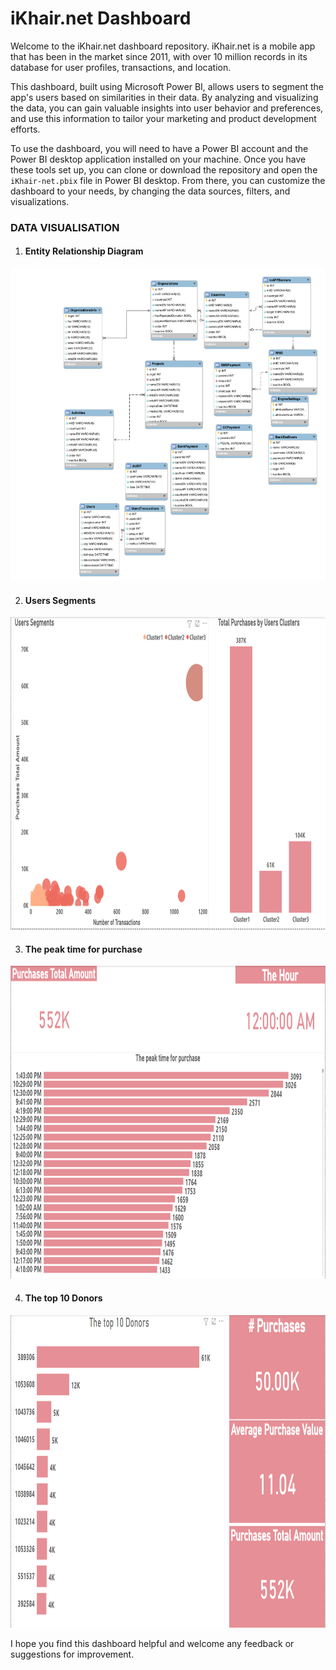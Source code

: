 # iKhair.net Dashboard
Welcome to the iKhair.net dashboard repository. iKhair.net is a mobile app that has been in the market since 2011, with over 10 million records in its database for user profiles, transactions, and location.

This dashboard, built using Microsoft Power BI, allows users to segment the app's users based on similarities in their data. By analyzing and visualizing the data, you can gain valuable insights into user behavior and preferences, and use this information to tailor your marketing and product development efforts.

To use the dashboard, you will need to have a Power BI account and the Power BI desktop application installed on your machine. Once you have these tools set up, you can clone or download the repository and open the `iKhair-net.pbix` file in Power BI desktop. From there, you can customize the dashboard to your needs, by changing the data sources, filters, and visualizations.

### DATA VISUALISATION

 1. #### Entity Relationship Diagram
 
 <p align="left">
<img src="https://github.com/Marcoc51/iKhair.net/blob/main/Visualization-(Screenshots)/ERD.png" style="height: 500px; width:750px;"/>
</p>

2. #### Users Segments
 
 <p align="left">
<img src="https://github.com/Marcoc51/iKhair.net/blob/main/Visualization-(Screenshots)/Users-Segments.png" style="height: 500px; width:750px;"/>
</p>

3. #### The peak time for purchase
 
 <p align="left">
<img src="https://github.com/Marcoc51/iKhair.net/blob/main/Visualization-(Screenshots)/The-peak-time-for-purchase.png" style="height: 500px; width:750px;"/>
</p>

4. #### The top 10 Donors
 
 <p align="left">
<img src="https://github.com/Marcoc51/iKhair.net/blob/main/Visualization-(Screenshots)/The-top-10-Donors.png" style="height: 500px; width:750px;"/>
</p>

I hope you find this dashboard helpful and welcome any feedback or suggestions for improvement.
